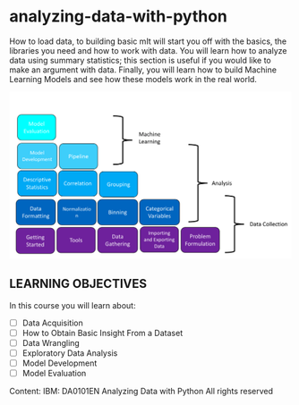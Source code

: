 # analyzing-data-with-python
How to load data, to building basic mIt will start you off with the basics, the libraries you need and how to work with data. You will learn how to analyze data using summary statistics; this section is useful if you would like to make an argument with data. Finally, you will learn how to build Machine Learning Models and see how these models work in the real world. 

![Introduction](https://github.com/raineydavid/analyzing-data-with-python/blob/master/Introduction.png)

## LEARNING OBJECTIVES
In this course you will learn about:

- [ ] Data Acquisition  
- [ ] How to Obtain Basic Insight From a Dataset  
- [ ] Data Wrangling  
- [ ] Exploratory Data Analysis  
- [ ] Model Development  
- [ ] Model Evaluation  

Content:
IBM: DA0101EN
Analyzing Data with Python
All rights reserved
